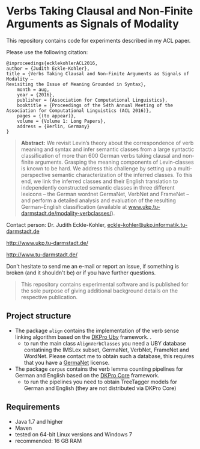 # Verbs Taking Clausal and Non-Finite Arguments as Signals of Modality


This repository contains code for experiments described in my ACL paper.

Please use the following citation:

```
@inproceedings{ecklekohlerACL2016,
author = {Judith Eckle-Kohler},
title = {Verbs Taking Clausal and Non-Finite Arguments as Signals of Modality –
Revisiting the Issue of Meaning Grounded in Syntax},
	month = aug,
	year = {2016},
	publisher = {Association for Computational Linguistics},
	booktitle = {Proceedings of the 54th Annual Meeting of the Association for Computational Linguistics (ACL 2016)},
	pages = {(to appear)},
	volume = {Volume 1: Long Papers},
	address = {Berlin, Germany}
}
```

> **Abstract:** We revisit Levin’s theory about the correspondence of verb meaning and syntax and infer semantic classes from
a large syntactic classification of more
than 600 German verbs taking clausal
and non-finite arguments. Grasping the
meaning components of Levin-classes is
known to be hard. We address this challenge
by setting up a multi-perspective
semantic characterization of the inferred
classes. To this end, we link the inferred
classes and their English translation
to independently constructed semantic
classes in three different lexicons – the
German wordnet GermaNet, VerbNet
and FrameNet – and perform a detailed
analysis and evaluation of the resulting
German–English classification (available
at www.ukp.tu-darmstadt.de/modality-verbclasses/).

Contact person: Dr. Judith Eckle-Kohler, eckle-kohler@ukp.informatik.tu-darmstadt.de

http://www.ukp.tu-darmstadt.de/

http://www.tu-darmstadt.de/

Don't hesitate to send me an e-mail or report an issue, if something is broken (and it shouldn't be) or if you have further questions.


> This repository contains experimental software and is published for the sole purpose of giving additional background details on the respective publication. 

## Project structure
 * The package `align` contains the implementation of the verb sense linking algorithm based on the [DKPro Uby](https://dkpro.github.io/dkpro-uby/) framework. .
   * to run the main class `AlignVerbClasses` you need a UBY database contatining the IMSLex subset, GermaNet, VerbNet, FrameNet and WordNet. Please contact me to obtain such a database, this requires that you have a [GermaNet](http://www.sfs.uni-tuebingen.de/GermaNet/) license.
 * The package `corpus` contains the verb lemma counting pipelines for German and English based on the [DKPro Core](https://dkpro.github.io/dkpro-core/) framework. 
   * to run the pipelines you need to obtain TreeTagger models for German and English (they are not distributed via DKPro Core)

## Requirements

* Java 1.7 and higher
* Maven
* tested on 64-bit Linux versions and Windows 7
* recommended: 16 GB RAM
